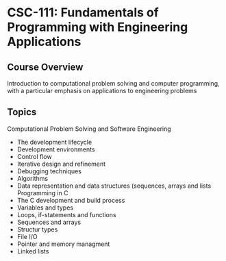 # CSC-111: Fundamentals of Programming with Engineering Applications

## Course Overview
Introduction to computational problem solving and computer programming, with a particular emphasis on applications to engineering problems

## Topics
Computational Problem Solving and Software Engineering
- The development lifecycle
- Development environments
- Control flow
- Iterative design and refinement
- Debugging techniques
- Algorithms
- Data representation and data structures (sequences, arrays and lists
Programming in C
- The C development and build process
- Variables and types
- Loops, if-statements and functions
- Sequences and arrays
- Structur types
- File I/O
- Pointer and memory managment
- Linked lists
